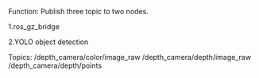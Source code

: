 Function: Publish three topic to two nodes.

1.ros_gz_bridge

2.YOLO object detection

Topics:
/depth_camera/color/image_raw
/depth_camera/depth/image_raw
/depth_camera/depth/points

  
